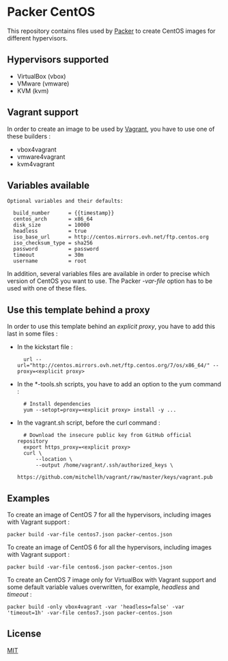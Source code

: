 # Packer CentOS

This repository contains files used by [Packer][1] to create CentOS images for different hypervisors.

## Hypervisors supported

* VirtualBox (vbox)
* VMware (vmware)
* KVM (kvm)

## Vagrant support

In order to create an image to be used by [Vagrant][2], you have to use one of these builders :

* vbox4vagrant
* vmware4vagrant
* kvm4vagrant

## Variables available

	Optional variables and their defaults:

	  build_number      = {{timestamp}}
	  centos_arch       = x86_64
	  disk_size         = 10000
	  headless          = true
	  iso_base_url      = http://centos.mirrors.ovh.net/ftp.centos.org
	  iso_checksum_type = sha256
	  password          = password
	  timeout           = 30m
	  username          = root

In addition, several variables files are available in order to precise which version of CentOS you want to use. The Packer *-var-file* option has to be used with one of these files.

## Use this template behind a proxy

In order to use this template behind an *explicit proxy*, you have to add this last in some files :

* In the kickstart file :

		url --url="http://centos.mirrors.ovh.net/ftp.centos.org/7/os/x86_64/" --proxy=<explicit proxy>

* In the \*-tools.sh scripts, you have to add an option to the yum command :

		# Install dependencies
		yum --setopt=proxy=<explicit proxy> install -y ...

* In the vagrant.sh script, before the curl command :

		# Download the insecure public key from GitHub official repository
		export https_proxy=<explicit proxy>
		curl \
			--location \
			--output /home/vagrant/.ssh/authorized_keys \
			https://github.com/mitchellh/vagrant/raw/master/keys/vagrant.pub

## Examples

To create an image of CentOS 7 for all the hypervisors, including images with Vagrant support :

	packer build -var-file centos7.json packer-centos.json

To create an image of CentOS 6 for all the hypervisors, including images with Vagrant support :

	packer build -var-file centos6.json packer-centos.json

To create an CentOS 7 image only for VirtualBox with Vagrant support and some default variable values overwritten, for example, *headless* and *timeout* :

	packer build -only vbox4vagrant -var 'headless=false' -var 'timeout=1h' -var-file centos7.json packer-centos.json

## License

[MIT][3]

 [1]: https://packer.io/
 [2]: https://www.vagrantup.com/
 [3]: http://opensource.org/licenses/MIT
